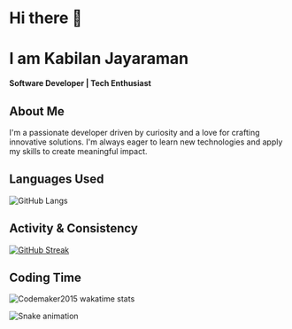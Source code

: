 # Hi there 👋 

# I am Kabilan Jayaraman

**Software Developer | Tech Enthusiast**

##  About Me

I'm a passionate developer driven by curiosity and a love for crafting innovative solutions. I'm always eager to learn new technologies and apply my skills to create meaningful impact.

##  Languages Used

![GitHub Langs](https://github-readme-stats.vercel.app/api/top-langs/?username=kabil-jayaram&layout=compact&theme=radical)

##  Activity & Consistency

[![GitHub Streak](https://github-readme-streak-stats.herokuapp.com?user=kabil-jayaram&theme=blueberry&date_format=M%20j%5B%2C%20Y%5D)](https://git.io/streak-stats)

##  Coding Time

![Codemaker2015 wakatime stats](https://github-readme-stats.vercel.app/api/wakatime?username=kabil_jayaram&layout=compact&theme=blue-green)

![Snake animation](https://github.com/kabil-jayaram/)


<!--
**kabil-jayaram/kabil-jayaram** is a ✨ _special_ ✨ repository because its `README.md` (this file) appears on your GitHub profile.

Here are some ideas to get you started:

- 🔭 I’m currently working on ...
- 🌱 I’m currently learning ...
- 👯 I’m looking to collaborate on ...
- 🤔 I’m looking for help with ...
- 💬 Ask me about ...
- 📫 How to reach me: ...
- 😄 Pronouns: ...
- ⚡ Fun fact: ...
-->
